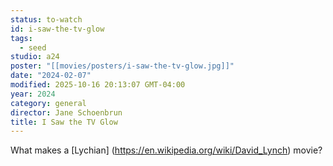 ```yaml
---
status: to-watch
id: i-saw-the-tv-glow
tags:
  - seed
studio: a24
poster: "[[movies/posters/i-saw-the-tv-glow.jpg]]"
date: "2024-02-07"
modified: 2025-10-16 20:13:07 GMT-04:00
year: 2024
category: general
director: Jane Schoenbrun
title: I Saw the TV Glow
---
```


What makes a [Lychian] (https://en.wikipedia.org/wiki/David_Lynch) movie?
